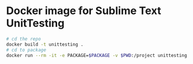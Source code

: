 # Docker image for Sublime Text UnitTesting

```sh
# cd the repo
docker build -t unittesting .
# cd to package
docker run --rm -it -e PACKAGE=$PACKAGE -v $PWD:/project unittesting 
```
